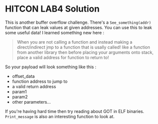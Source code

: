 # HITCON LAB4 Solution

This is another buffer overflow challenge. There's a `See_something(addr)` function that can leak values at given addresses. You can use this to leak some useful data! I learned something new here :  
> When you are not calling a function and instead making a direct/indirect jmp to a function that is usally called! like a function from another library then before placing your arguments onto stack, place a valid address for function to return to!

So your payload will look something like this :
- offset_data
- function address to jump to
- a valid return address
- param1
- param2
- other parameters...

If you're having hard time then try reading about GOT in ELF binaries. `Print_message` is also an interesting function to look at. 
